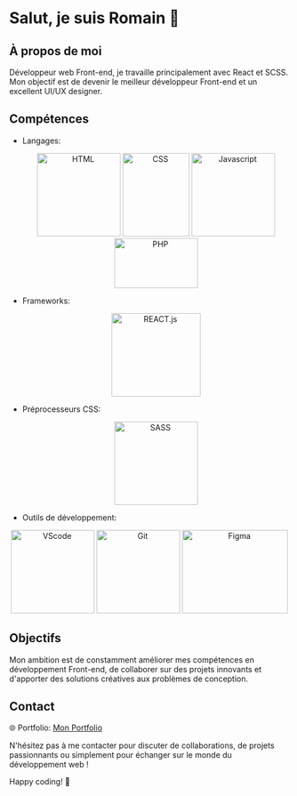 # Salut, je suis Romain 👋

## À propos de moi
Développeur web Front-end, je travaille principalement avec React et SCSS. Mon objectif est de devenir le meilleur développeur Front-end et un excellent UI/UX designer.
## Compétences
- Langages:
  <p align="center">
    <img width="150" height="150" title="HTML" src="https://zupimages.net/up/23/49/3bvu.png" alt="HTML"/>
    <img width="120" height="150" title="CSS" src="https://zupimages.net/up/23/49/u8of.png" alt="CSS"/>
    <img width="150" height="150" title="Javascript" src="https://zupimages.net/up/19/49/n1gv.png" alt="Javascript"/>
    <img width="150" height="90" title="PHP" src="https://zupimages.net/up/23/49/zfbq.png" alt="PHP" />
  </p>

- Frameworks:
  <p align="center">
  <img width="160" height="150" title="React.js" src="https://zupimages.net/up/22/38/40lg.png" alt="REACT.js" />
  </p>
- Préprocesseurs CSS:
  <p align="center">
  <img width="150" height="150" title="SCSS" src="https://zupimages.net/up/23/32/pkre.png" alt="SASS"/>
  </p>
- Outils de développement:
<p align="center">
  <img width="150" height="150" src="https://zupimages.net/up/23/49/9bv7.png" title="Visual Studio Code" alt="VScode" />
  <img width="150" height="150"  src="https://zupimages.net/up/23/49/tuos.png" title="Git" alt="Git" />
  <img width="190" height="150" src="https://zupimages.net/up/23/49/o7es.png" title="Figma" alt="Figma" />
  </p>

## Objectifs
Mon ambition est de constamment améliorer mes compétences en développement Front-end, de collaborer sur des projets innovants et d'apporter des solutions créatives aux problèmes de conception.

## Contact
🌐 Portfolio: [Mon Portfolio](https://romainsavigny.be/)

N'hésitez pas à me contacter pour discuter de collaborations, de projets passionnants ou simplement pour échanger sur le monde du développement web !

Happy coding! 🚀
